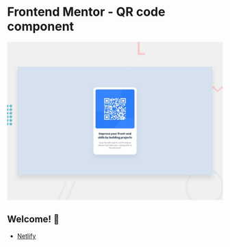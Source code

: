 # Frontend Mentor - QR code component

![Design preview for the QR code component coding challenge](./design/desktop-preview.jpg)

## Welcome! 👋

- [Netlify](https://cardataede.netlify.app/)

